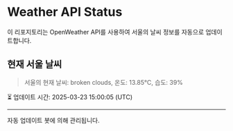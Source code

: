 
# Weather API Status

이 리포지토리는 OpenWeather API를 사용하여 서울의 날씨 정보를 자동으로 업데이트합니다.

## 현재 서울 날씨
> 서울의 현재 날씨: broken clouds, 온도: 13.85°C, 습도: 39%

⏳ 업데이트 시간: 2025-03-23 15:00:05 (UTC)

---
자동 업데이트 봇에 의해 관리됩니다.
